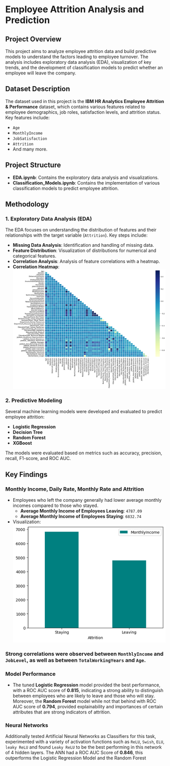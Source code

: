 # Employee Attrition Analysis and Prediction

## Project Overview

This project aims to analyze employee attrition data and build predictive models to understand the factors leading to employee turnover. The analysis includes exploratory data analysis (EDA), visualization of key trends, and the development of classification models to predict whether an employee will leave the company.

## Dataset Description

The dataset used in this project is the **IBM HR Analytics Employee Attrition & Performance** dataset, which contains various features related to employee demographics, job roles, satisfaction levels, and attrition status. Key features include:

- `Age`
- `MonthlyIncome`
- `JobSatisfaction`
- `Attrition`
- And many more.

## Project Structure

- **EDA.ipynb**: Contains the exploratory data analysis and visualizations.
- **Classification_Models.ipynb**: Contains the implementation of various classification models to predict employee attrition.

## Methodology

### 1. Exploratory Data Analysis (EDA)

The EDA focuses on understanding the distribution of features and their relationships with the target variable (`Attrition`). Key steps include:

- **Missing Data Analysis**: Identification and handling of missing data.
- **Feature Distribution**: Visualization of distributions for numerical and categorical features.
- **Correlation Analysis**: Analysis of feature correlations with a heatmap.
- **Correlation Heatmap**:
![Correlation Heatmap](corr_map.png)

### 2. Predictive Modeling

Several machine learning models were developed and evaluated to predict employee attrition:

- **Logistic Regression**
- **Decision Tree**
- **Random Forest**
- **XGBoost**

The models were evaluated based on metrics such as accuracy, precision, recall, F1-score, and ROC AUC.

## Key Findings

### Monthly Income, Daily Rate, Monthly Rate and Attrition
- Employees who left the company generally had lower average monthly incomes compared to those who stayed.
  - **Average Monthly Income of Employees Leaving**: `4787.09`
  - **Average Monthly Income of Employees Staying**: `6832.74`
- Visualization:
  ![Monthly Income Bar Plot](monthly_income.png)

### Strong correlations were observed between `MonthlyIncome` and `JobLevel`, as well as between `TotalWorkingYears` and `Age`.

### Model Performance
- The tuned **Logistic Regression** model provided the best performance, with a ROC AUC score of **0.815**, indicating a strong ability to distinguish between employees who are likely to leave and those who will stay. Moreover, the **Random Forest** model while not that behind with ROC AUC score of **0.794**, provided explainability and importances of certain attributes that are strong indicators of attrition.

### Neural Networks
Additionally tested Artificial Neural Networks as Classifiers for this task, experimented with a variety of activation functions such as `ReLU`, `Swish`, `ELU`, `leaky ReLU` and found `Leaky ReLU` to be the best performing in this network of 4 hidden layers.
The ANN had a ROC AUC Score of **0.846**, this outperforms the Logistic Regression Model and the Random Forest

